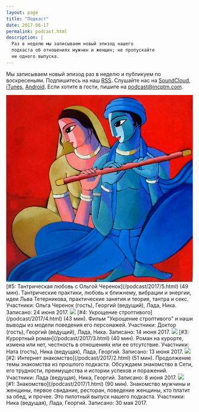 ```yaml
---
layout: page
title: "Подкаст"
date: 2017-06-17
permalink: podcast.html
description: |
  Раз в неделю мы записываем новый эпизод нашего
  подкаста об отношениях мужчин и женщин; не пропускайте
  ни одного выпуска.
---
```


Мы записываем новый эпизод раз в неделю и публикуем по воскресеньям.
Подпишитесь на наш [RSS](http://feeds.soundcloud.com/users/soundcloud:users:310435414/sounds.rss).
Слушайте нас на
[SoundCloud](https://soundcloud.com/incptm),
[iTunes](https://itunes.apple.com/us/podcast/inceptum/id1247429731),
[Android](http://subscribeonandroid.com/feeds.soundcloud.com/users/soundcloud:users:310435414/sounds.rss).
Если хотите в гости, пишите на [podcast@incptm.com](mailto:podcast@incptm.com).

<img src="/images/2017/06/podcast-5.jpg" class="podcast-thumb"/>
[#5: Тантрическая любовь с Ольгой Черенок](/podcast/2017/5.html) (49 мин).
Тантрические практики, любовь к ближнему, вибрации и энергии,
идеи Льва Тетерникова, практические занятия и теория, тантра и секс.
Участники: Ольга Черенок (гость), Георгий (ведущий), Лада, Ника.
Записано: 24 июня 2017.

<img src="https://i1.sndcdn.com/artworks-000228318667-ggb5zh-t500x500.jpg" class="podcast-thumb"/>
[#4: Укрощение строптивого](/podcast/2017/4.html) (43 мин).
Фильм "Укрощение строптивого" и наши выводы из модели поведения его персонажей.
Участники: Доктор (гость), Георгий (ведущий), Лада, Ника.
Записано: 14 июня 2017.

<img src="https://i1.sndcdn.com/artworks-000228288593-cgz8zn-t500x500.jpg" class="podcast-thumb"/>
[#3: Курортный роман](/podcast/2017/3.html) (40 мин).
Роман на курорте, измена или нет, честность в отношениях или ее отсутствие.
Участники: Ната (гость), Ника (ведущая), Лада, Георгий.
Записано: 13 июня 2017.

<img src="https://i1.sndcdn.com/artworks-000227887346-ovrqmd-t500x500.jpg" class="podcast-thumb"/>
[#2: Интернет знакомство](/podcast/2017/2.html) (51 мин).
Продолжение темы знакомства из прошлого подкаста. Обсуждаем знакомство
в Сети, его трудности, преимущества и истории успехов и поражений.
Участники: Лада (ведущая), Ника, Георгий.
Записано: 8 июня 2017.

<img src="https://i1.sndcdn.com/artworks-000225009985-tqbx8j-t500x500.jpg" class="podcast-thumb"/>
[#1: Знакомство](/podcast/2017/1.html) (90 мин).
Знакомство мужчины и женщины, первое свидание, ресторан,
поведение женщины, кто платит за обед, и прочее.
Это пилотный выпуск нашего подкаста.
Участники: Ника (ведущая), Лада, Георгий.
Записано: 30 мая 2017.
